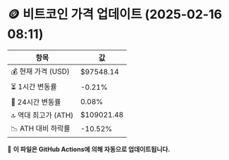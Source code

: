 # 🪙 비트코인 가격 업데이트 (2025-02-16 08:11)

| 항목                | 값 |
|--------------------|----------------|
| 💰 현재 가격 (USD) | $97548.14 |
| ⏳ 1시간 변동률    | -0.21% |
| 📆 24시간 변동률   | 0.08% |
| 🔝 역대 최고가 (ATH) | $109021.48 |
| 📉 ATH 대비 하락률 | -10.52% |

🔄 **이 파일은 GitHub Actions에 의해 자동으로 업데이트됩니다.**
